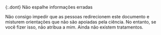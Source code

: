 {:.dont} 
Não espalhe informações erradas 

Não consigo impedir que as pessoas redirecionem este documento e misturem orientações que não são apoiadas pela ciência. No entanto, se você fizer isso, não atribua a mim. Ainda não existem tratamentos.
